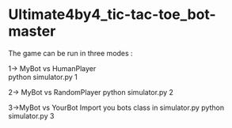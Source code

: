 # Ultimate4by4_tic-tac-toe_bot-master
The game can be run in three modes :

1-> MyBot vs HumanPlayer  
    python simulator.py 1
    
2-> MyBot vs RandomPlayer
    python simulator.py 2
   
3->MyBot vs YourBot
   Import you bots class in simulator.py
   python simulator.py 3
